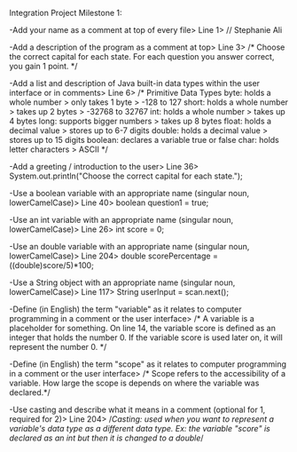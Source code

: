 Integration Project Milestone 1:

-Add your name as a comment at top of every file>
Line 1>
// Stephanie Ali

-Add a description of the program as a comment at top>
Line 3>
/* Choose the correct capital for each state. 
   For each question you answer correct, you gain 1 point. */
   
-Add a list and description of Java built-in data types within the user interface or in comments>
Line 6>
/* Primitive Data Types
   byte: holds a whole number > only takes 1 byte > -128 to 127
   short: holds a whole number > takes up 2 bytes > -32768 to 32767
   int: holds a whole number > takes up 4 bytes
   long: supports bigger numbers > takes up 8 bytes 
   float: holds a decimal value > stores up to 6-7 digits
   double: holds a decimal value > stores up to 15 digits
   boolean: declares a variable true or false
   char: holds letter characters > ASCII */
   
-Add a greeting / introduction to the user>
Line 36>
System.out.println("Choose the correct capital for each state.");

-Use a boolean variable with an appropriate name  (singular noun, lowerCamelCase)>
Line 40>
boolean question1 = true;

-Use an int variable with an appropriate name (singular noun, lowerCamelCase)>
Line 26>
int score = 0;

-Use an double variable with an appropriate name (singular noun, lowerCamelCase)>
Line 204>
double scorePercentage = ((double)score/5)*100;

-Use a String object with an appropriate name (singular noun, lowerCamelCase)>
Line 117>
String userInput = scan.next();

-Define (in English) the term "variable" as it relates to computer programming in a comment or the user interface>
/* A variable is a placeholder for something. 
	On line 14, the variable score is defined as an integer that holds the number 0.
	If the variable score is used later on, it will represent the number 0. */
	
-Define (in English) the term "scope" as it relates to computer programming in a comment or the user interface>
/* Scope refers to the accessibility of a variable. How large the scope is depends on where the variable was declared.*/

-Use casting and describe what it means in a comment (optional for 1, required for 2)>
Line 204>
/*Casting: used when you want to represent a variable's data type as a different data type.
	 Ex: the variable "score" is declared as an int but then it is changed to a double*/
